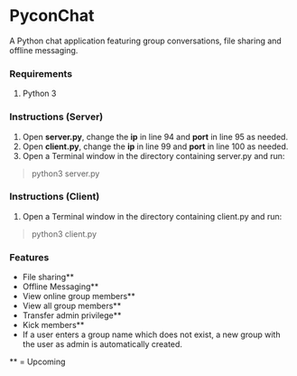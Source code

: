# PyconChat
A Python chat application featuring group conversations, file sharing and offline messaging.
### Requirements
1. Python 3
### Instructions (Server)
1. Open **server.py**, change the **ip** in line 94 and **port** in line 95 as needed.
2. Open **client.py**, change the **ip** in line 99 and **port** in line 100 as needed.
3. Open a Terminal window in the directory containing server.py and run:
> python3 server.py
### Instructions (Client)
1. Open a Terminal window in the directory containing client.py and run:
> python3 client.py
### Features
- File sharing**
- Offline Messaging**
- View online group members**
- View all group members**
- Transfer admin privilege**
- Kick members**
- If a user enters a group name which does not exist, a new group with the user as admin is automatically created.

** = Upcoming
